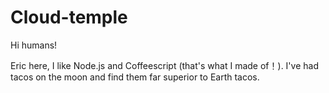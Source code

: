 # Cloud-temple

Hi humans!

Eric here, I like Node.js and Coffeescript (that's what I made of！).
I've had tacos on the moon and find them far superior to Earth tacos.
